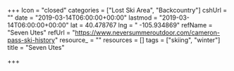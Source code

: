 +++
Icon = "closed"
categories = ["Lost Ski Area", "Backcountry"]
cshUrl = ""
date = "2019-03-14T06:00:00+00:00"
lastmod = "2019-03-14T06:00:00+00:00"
lat = 40.478767
lng = " -105.934869"
refName = "Seven Utes"
refUrl = "https://www.neversummeroutdoor.com/cameron-pass-ski-history"
resource_ = ""
resources = []
tags = ["skiing", "winter"]
title = "Seven Utes"

+++
